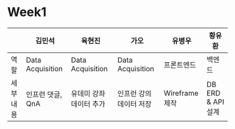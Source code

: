 # Week1

|  | 김민석 | 육현진 | 가오 | 유병우 | 황유환 |
| --- | --- | --- | --- | --- | --- |
| 역할 | Data Acquisition | Data Acquisition | Data Acquisition | 프론트엔드 | 백엔드 |
| 세부 내용 | 인프런 댓글, QnA | 유데미 강좌 데이터 추가 | 인프런 강의 데이터 저장 | Wireframe 제작 | DB ERD & API 설계 |
